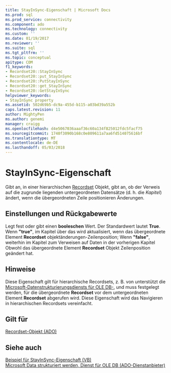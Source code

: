 ```yaml
---
title: StayInSync-Eigenschaft | Microsoft Docs
ms.prod: sql
ms.prod_service: connectivity
ms.component: ado
ms.technology: connectivity
ms.custom: ''
ms.date: 01/19/2017
ms.reviewer: ''
ms.suite: sql
ms.tgt_pltfrm: ''
ms.topic: conceptual
apitype: COM
f1_keywords:
- Recordset20::StayInSync
- Recordset20::put_StayInSync
- Recordset20::PutStayInSync
- Recordset20::get_StayInSync
- Recordset20::GetStayInSync
helpviewer_keywords:
- StayInSync property
ms.assetid: 502d69b5-dc9a-455d-b115-a03bd39a552b
caps.latest.revision: 11
author: MightyPen
ms.author: genemi
manager: craigg
ms.openlocfilehash: d4e5067036aaaf36c60a134f825012fdc5facf75
ms.sourcegitcommit: 1740f3090b168c0e809611a7aa6fd514075616bf
ms.translationtype: MT
ms.contentlocale: de-DE
ms.lasthandoff: 05/03/2018
---
```

# <a name="stayinsync-property"></a>StayInSync-Eigenschaft
Gibt an, in einer hierarchischen [Recordset](../../../ado/reference/ado-api/recordset-object-ado.md) Objekt, gibt an, ob der Verweis auf die zugrunde liegenden untergeordneten Datensätze (d. h. die *Kapitel*) ändert, wenn die übergeordneten Zeile positionieren Änderungen.  
  
## <a name="settings-and-return-values"></a>Einstellungen und Rückgabewerte  
 Legt fest oder gibt einen **booleschen** Wert. Der Standardwert lautet **True**. Wenn **"true"**, im Kapitel über das wird aktualisiert, wenn das übergeordnete Element **Recordset** objektänderungen-Zeilenposition; Wenn **"false"**, weiterhin im Kapitel zum Verweisen auf Daten in der vorherigen Kapitel Obwohl das übergeordnete Element **Recordset** Objekt Zeilenposition geändert hat.  
  
## <a name="remarks"></a>Hinweise  
 Diese Eigenschaft gilt für hierarchische Recordsets, z. B. von unterstützt die [Microsoft-Datenstrukturierungsdiensts für OLE DB-](../../../ado/guide/appendixes/microsoft-data-shaping-service-for-ole-db-ado-service-provider.md), und muss festgelegt werden, für die übergeordnete **Recordset** vor dem untergeordneten Element  **Recordset** abgerufen wird. Diese Eigenschaft wird das Navigieren in hierarchischen Recordsets vereinfacht.  
  
## <a name="applies-to"></a>Gilt für  
 [Recordset-Objekt (ADO)](../../../ado/reference/ado-api/recordset-object-ado.md)  
  
## <a name="see-also"></a>Siehe auch  
 [Beispiel für StayInSync-Eigenschaft (VB)](../../../ado/reference/ado-api/stayinsync-property-example-vb.md)   
 [Microsoft Data strukturiert werden, Dienst für OLE DB (ADO-Dienstanbieter)](../../../ado/guide/appendixes/microsoft-data-shaping-service-for-ole-db-ado-service-provider.md)
